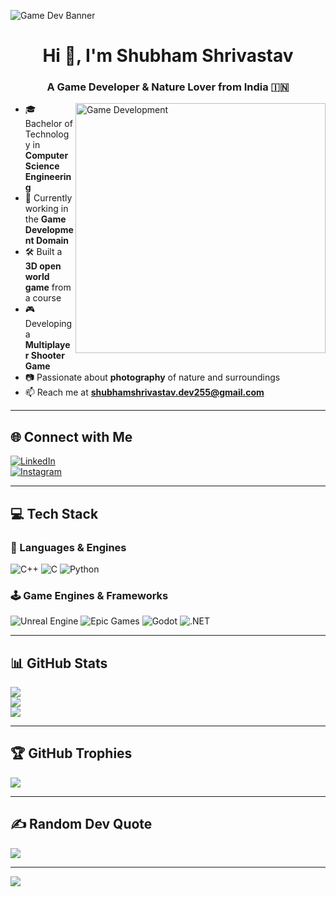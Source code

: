 <!-- Game Dev Banner -->
![Game Dev Banner](https://media.giphy.com/media/v1.Y2lkPTc5MGI3NjExb3c2aDN0cnQ3eDJibWd3anQ3ZW52a2d1dWw2Z29xNzN5dHdmbmxkYiZlcD12MV9naWZzX3NlYXJjaCZjdD1n/bGgsc5mWoryfgKBx1u/giphy.gif)



<h1 align="center">Hi 👋, I'm Shubham Shrivastav</h1>
<h3 align="center">A Game Developer & Nature Lover from India 🇮🇳</h3>

<img align="right" alt="Game Development" width="400" src="https://media.giphy.com/media/f3iwJFOVOwuy7K6FFw/giphy.gif" />

- 🎓 Bachelor of Technology in **Computer Science Engineering**  
- 💼 Currently working in the **Game Development Domain**  
- 🛠 Built a **3D open world game** from a course  
- 🎮 Developing a **Multiplayer Shooter Game**  
- 📷 Passionate about **photography** of nature and surroundings  
- 📫 Reach me at **shubhamshrivastav.dev255@gmail.com**

---

## 🌐 Connect with Me

[![LinkedIn](https://img.shields.io/badge/LinkedIn-Connect-blue?style=for-the-badge&logo=linkedin)](https://www.linkedin.com/in/shubham-shrivastav-674652321)  
[![Instagram](https://img.shields.io/badge/Instagram-Follow-%23E4405F?style=for-the-badge&logo=instagram&logoColor=white)](https://www.instagram.com/shubham25_05?igsh=MWVrZXI0bjU2eHhqaA==)

---

## 💻 Tech Stack

### 🧩 Languages & Engines
![C++](https://img.shields.io/badge/C++-00599C?style=for-the-badge&logo=c%2B%2B&logoColor=white)
![C](https://img.shields.io/badge/C-00599C?style=for-the-badge&logo=c&logoColor=white)
![Python](https://img.shields.io/badge/Python-3670A0?style=for-the-badge&logo=python&logoColor=ffdd54)

### 🕹️ Game Engines & Frameworks
![Unreal Engine](https://img.shields.io/badge/Unreal_Engine-313131?style=for-the-badge&logo=unrealengine&logoColor=white)
![Epic Games](https://img.shields.io/badge/Epic_Games-313131?style=for-the-badge&logo=epicgames&logoColor=white)
![Godot](https://img.shields.io/badge/Godot-ffffff?style=for-the-badge&logo=godot-engine)
![.NET](https://img.shields.io/badge/.NET-5C2D91?style=for-the-badge&logo=dotnet&logoColor=white)

---

## 📊 GitHub Stats

![](https://github-readme-stats.vercel.app/api?username=shubham-dev255&theme=merko&hide_border=false&include_all_commits=true&count_private=true)<br/>
![](https://nirzak-streak-stats.vercel.app/?user=shubham-dev255&theme=merko&hide_border=false)<br/>
![](https://github-readme-stats.vercel.app/api/top-langs/?username=shubham-dev255&theme=merko&hide_border=false&layout=compact)

---

## 🏆 GitHub Trophies

![](https://github-profile-trophy.vercel.app/?username=shubham-dev255&theme=radical&no-frame=false&no-bg=true&margin-w=4)

---

## ✍️ Random Dev Quote

![](https://quotes-github-readme.vercel.app/api?type=horizontal&theme=radical)

---

[![](https://visitcount.itsvg.in/api?id=shubham-dev255&icon=0&color=0)](https://visitcount.itsvg.in)

<!-- Proudly crafted with ❤️ by Shubham Shrivastav -->
